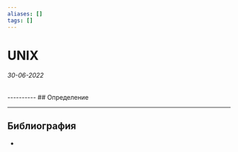 ```yaml
---
aliases: []
tags: []
---
```

# UNIX
<h6>30-06-2022</h6>
----------
## Определение


---
## Библиография
- 
